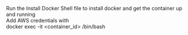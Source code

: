 Run the Install Docker Shell file to install docker and get the container up and running</br>
Add AWS credentials with</br>
docker exec -it <container_id> /bin/bash </br>
